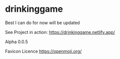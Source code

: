 # drinkinggame
Best I can do for now will be updated

See Project in action: https://drinkinggame.netlify.app/

Alpha 0.0.5



Favicon Licence https://openmoji.org/
